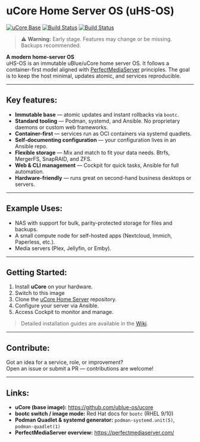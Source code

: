 # uCore Home Server OS (uHS-OS)
[![uCore Base](https://img.shields.io/badge/Base-uCore-orange)](https://github.com/ublue-os/ucore)
[![Build Status](https://img.shields.io/badge/Build-bootc-green)](#)
[![Build Status](https://github.com/Myself4626/uCore-Home-Server-OS/actions/workflows/build.yml/badge.svg?branch=main)](https://github.com/Myself4626/uCore-Home-Server-OS/actions/workflows/build.yml)

> ⚠️ **Warning:** Early stage. Features may change or be missing. Backups recommended.

**A modern home-server OS**  
uHS-OS is an immutable uBlue/uCore home server OS. It follows a container-first model aligned with [PerfectMediaServer](https://perfectmediaserver.com/) principles. The goal is to keep the host minimal, updates atomic, and services reproducible.

---

## Key features:
- **Immutable base** — atomic updates and instant rollbacks via `bootc`.
- **Standard tooling** — Podman, systemd, and Ansible. No proprietary daemons or custom web frameworks.
- **Container-first** — services run as OCI containers via systemd quadlets.
- **Self-documenting configuration** — your configuration lives in an Ansible repo.
- **Flexible storage** — Mix and match to fit your data needs. Btrfs, MergerFS, SnapRAID, and ZFS.
- **Web & CLI management** — Cockpit for quick tasks, Ansible for full automation.
- **Hardware-friendly** — runs great on second-hand business desktops or servers.

---

## Example Uses:

- NAS with support for bulk, parity-protected storage for files and backups.
- A small compute node for self-hosted apps (Nextcloud, Immich, Paperless, etc.).
- Media servers (Plex, Jellyfin, or Emby).

---

## Getting Started:

1. Install **uCore** on your hardware.
2. Switch to this image
3. Clone the [uCore Home Server](https://github.com/Myself4626/uCore-Home-Server) repository.
4. Configure your server via Ansible.
5. Access Cockpit to monitor and manage.

> Detailed installation guides are available in the [Wiki](./wiki).

---

## Contribute:

Got an idea for a service, role, or improvement?  
Open an issue or submit a PR — contributions are welcome!

---

## Links:
- **uCore (base image):** https://github.com/ublue-os/ucore  
- **bootc switch / image mode:** Red Hat docs for `bootc` (RHEL 9/10)  
- **Podman Quadlet & systemd generator:** `podman-systemd.unit(5)`, `podman-quadlet(1)`  
- **PerfectMediaServer overview:** https://perfectmediaserver.com/
